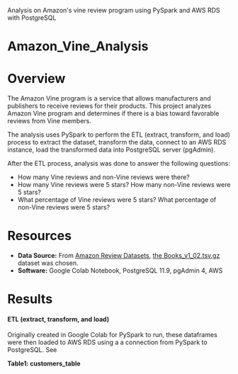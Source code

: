 Analysis on Amazon's vine review program using PySpark and AWS RDS with PostgreSQL

# Amazon_Vine_Analysis

# Overview
The Amazon Vine program is a service that allows manufacturers and publishers to receive reviews for their products. This project analyzes Amazon Vine program and determines if there is a bias toward favorable reviews from Vine members.

The analysis uses PySpark to perform the ETL (extract, transform, and load) process to extract the dataset, transform the data, connect to an AWS RDS instance, load the transformed data into PostgreSQL server (pgAdmin). 

After the ETL process, analysis was done to answer the following questions:
* How many Vine reviews and non-Vine reviews were there?
* How many Vine reviews were 5 stars? How many non-Vine reviews were 5 stars?
* What percentage of Vine reviews were 5 stars? What percentage of non-Vine reviews were 5 stars?

# Resources
* **Data Source:** From [Amazon Review Datasets](https://s3.amazonaws.com/amazon-reviews-pds/tsv/index.txt),  [the Books_v1_02.tsv.gz](https://s3.amazonaws.com/amazon-reviews-pds/tsv/amazon_reviews_us_Books_v1_02.tsv.gz) dataset was chosen.
* **Software:** Google Colab Notebook, PostgreSQL 11.9, pgAdmin 4, AWS

# Results

#### ETL (extract, transform, and load) 
Originally created in Google Colab for PySpark to run, these dataframes were then loaded to AWS RDS using a a connection from PySpark to PostgreSQL. See 

**Table1: customers_table**

